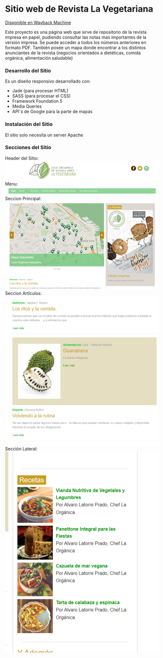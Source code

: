 # Sitio web de Revista La Vegetariana
[Disponible en Wayback Machine](https://web.archive.org/web/20180811182124/http://www.revistavegetariana.com.ar/index.html#)

Este proyecto es una página web que sirve de repositorio de la revista impresa en papel, pudiendo consultar las notas mas importantes de la versión impresa. 
Se puede acceder a todos los números anteriores en formato PDF. 
También posee un mapa donde encontrar a los distintos anunciantes de la revista (negocios orientados a dietéticas, comida orgánica, alimentación saludable)

### Desarrollo del Sitio
Es un diseño responsivo desarrollado con:
* Jade (para procesar HTML) 
* SASS (para procesar el CSS)
* Framework Foundation 5 
* Media Queries 
* API´s de Google para la parte de mapas

### Instalación del Sitio
El sitio solo necesita un server Apache


### Secciones del Sitio
Header del Sitio:
![](https://github.com/xotoxjp/web_la_vegetariana/blob/97f24676e82f22d8c833bb647d54ac70c9d9bc6a/images/finalHEADERlavegetariana.png)
Menu:
![](https://github.com/xotoxjp/web_la_vegetariana/blob/97f24676e82f22d8c833bb647d54ac70c9d9bc6a/images/finalMENUlavegetariana.png)
Seccion Principal:
![](https://github.com/xotoxjp/web_la_vegetariana/blob/97f24676e82f22d8c833bb647d54ac70c9d9bc6a/images/finalCARROUSEL-REVISTAlavegetariana.png)
Seccion Artículos:
![](https://github.com/xotoxjp/web_la_vegetariana/blob/97f24676e82f22d8c833bb647d54ac70c9d9bc6a/images/finalSECTIONNOTASlavegetariana.png)
Sección Lateral:
![](https://github.com/xotoxjp/web_la_vegetariana/blob/97f24676e82f22d8c833bb647d54ac70c9d9bc6a/images/finalSECTIONRECETASlavegetariana.png)
